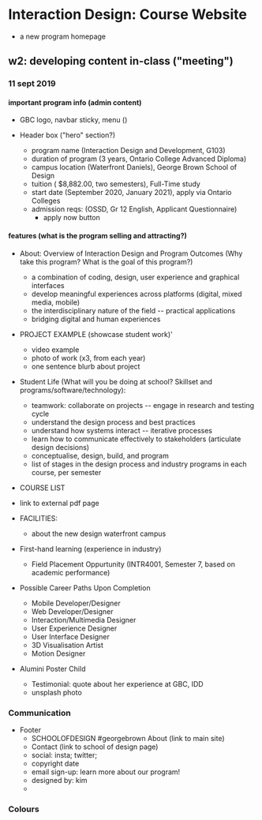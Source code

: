 # Interaction Design: Course Website 
- a new program homepage

## w2: developing content in-class ("meeting")
### 11 sept 2019

#### important program info (admin content)
- GBC logo, navbar sticky, menu ()

- Header box ("hero" section?)
  - program name (Interaction Design and Development, G103)
  - duration of program (3 years, Ontario College Advanced Diploma)
  - campus location (Waterfront Daniels), George Brown School of Design
  - tuition ( $8,882.00, two semesters), Full-Time study
  - start date (September 2020, January 2021), apply via Ontario Colleges
  - admission reqs: (OSSD, Gr 12 English, Applicant Questionnaire) 
    - apply now button

#### features (what is the program selling and attracting?)
- About: Overview of Interaction Design and Program Outcomes (Why take this program? What is the goal of this program?)
  - a combination of coding, design, user experience and graphical interfaces
  - develop meaningful experiences across platforms (digital, mixed media, mobile)
  - the interdisciplinary nature of the field -- practical applications
  - bridging digital and human experiences

- PROJECT EXAMPLE (showcase student work)'
  - video example
  - photo of work (x3, from each year)
  - one sentence blurb about project

- Student Life (What will you be doing at school? Skillset and programs/software/technology):
  - teamwork: collaborate on projects -- engage in research and testing cycle
  - understand the design process and best practices
  - understand how systems interact -- iterative processes
  - learn how to communicate effectively to stakeholders (articulate design decisions)
  - conceptualise, design, build, and program 
  - list of stages in the design process and industry programs in each course, per semester

- COURSE LIST 
 - link to external pdf page

- FACILITIES:
  - about the new design waterfront campus

  
- First-hand learning (experience in industry)
  - Field Placement Oppurtunity (INTR4001, Semester 7, based on academic performance)

- Possible Career Paths Upon Completion
  - Mobile Developer/Designer
  - Web Developer/Designer
  - Interaction/Multimedia Designer
  - User Experience Designer
  - User Interface Designer
  - 3D Visualisation Artist
  - Motion Designer


- Alumini Poster Child 
  - Testimonial: quote about her experience at GBC, IDD
  - unsplash photo


### Communication
- Footer
  - SCHOOLOFDESIGN #georgebrown About (link to main site)
  - Contact (link to school of design page)
  - social: insta; twitter;
  - copyright date
  - email sign-up: learn more about our program!
  - designed by: kim
  - 



### Colours